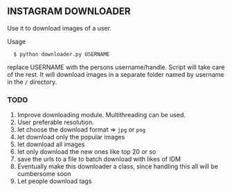 ## INSTAGRAM DOWNLOADER

Use it to download images of a user.

Usage 

``` 
  $ python downloader.py USERNAME

```

replace USERNAME with the persons username/handle. Script will take care of the rest.
It will download images in a separate folder named by username in the `/` directory.


### TODO
1. Improve downloading module. Multithreading can be used.
1. User preferable resolution.
1. let choose the download format => `jpg` or `png`
1. let download only the popular images
1. let download all images
1. let only download the new ones like top 20 or so
1. save the urls to a file to batch download with likes of IDM
1. Eventually make this downloader a class, since handling this all will be cumbersome soon
1. Let people download tags

